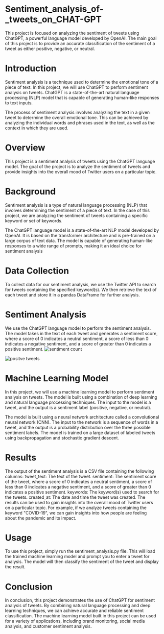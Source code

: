 # Sentiment_analysis_of-_tweets_on_CHAT-GPT

This project is focused on analyzing the sentiment of tweets using ChatGPT, a powerful language model developed by OpenAI. The main goal of this project is to provide an accurate classification of the sentiment of a tweet as either positive, negative, or neutral.

# Introduction
Sentiment analysis is a technique used to determine the emotional tone of a piece of text. In this project, we will use ChatGPT to perform sentiment analysis on tweets. ChatGPT is a state-of-the-art natural language processing (NLP) model that is capable of generating human-like responses to text inputs.

The process of sentiment analysis involves analyzing the text in a given tweet to determine the overall emotional tone. This can be achieved by analyzing the individual words and phrases used in the text, as well as the context in which they are used.

# Overview
This project is a sentiment analysis of tweets using the ChatGPT language model. The goal of the project is to analyze the sentiment of tweets and provide insights into the overall mood of Twitter users on a particular topic.

# Background
Sentiment analysis is a type of natural language processing (NLP) that involves determining the sentiment of a piece of text. In the case of this project, we are analyzing the sentiment of tweets containing a specific keyword or set of keywords.

The ChatGPT language model is a state-of-the-art NLP model developed by OpenAI. It is based on the transformer architecture and is pre-trained on a large corpus of text data. The model is capable of generating human-like responses to a wide range of prompts, making it an ideal choice for sentiment analysis

# Data Collection
To collect data for our sentiment analysis, we use the Twitter API to search for tweets containing the specified keyword(s). We then retrieve the text of each tweet and store it in a pandas DataFrame for further analysis.

# Sentiment Analysis
We use the ChatGPT language model to perform the sentiment analysis. The model takes in the text of each tweet and generates a sentiment score, where a score of 0 indicates a neutral sentiment, a score of less than 0 indicates a negative sentiment, and a score of greater than 0 indicates a positive sentiment.
![sentiment count](https://user-images.githubusercontent.com/109585845/230032376-9855c94b-8bba-4666-9587-fd897e4cf71e.png)


![positve tweets](https://user-images.githubusercontent.com/109585845/230032654-14f177e5-b325-40e8-ae88-638d8c5a9112.png)


# Machine Learning Model
In this project, we will use a machine learning model to perform sentiment analysis on tweets. The model is built using a combination of deep learning and natural language processing techniques. The input to the model is a tweet, and the output is a sentiment label (positive, negative, or neutral).

The model is built using a neural network architecture called a convolutional neural network (CNN). The input to the network is a sequence of words in a tweet, and the output is a probability distribution over the three possible sentiment labels. The model is trained on a large dataset of labeled tweets using backpropagation and stochastic gradient descent.
# Results
The output of the sentiment analysis is a CSV file containing the following columns:
tweet_text: The text of the tweet.
sentiment: The sentiment score of the tweet, where a score of 0 indicates a neutral sentiment, a score of less than 0 indicates a negative sentiment, and a score of greater than 0 indicates a positive sentiment.
keywords: The keyword(s) used to search for the tweets.
created_at: The date and time the tweet was created.
The results can be used to gain insights into the overall mood of Twitter users on a particular topic. For example, if we analyze tweets containing the keyword "COVID-19", we can gain insights into how people are feeling about the pandemic and its impact.

# Usage
To use this project, simply run the sentiment_analysis.py file. This will load the trained machine learning model and prompt you to enter a tweet for analysis. The model will then classify the sentiment of the tweet and display the result.

# Conclusion
In conclusion, this project demonstrates the use of ChatGPT for sentiment analysis of tweets. By combining natural language processing and deep learning techniques, we can achieve accurate and reliable sentiment classification. The machine learning model built in this project can be used for a variety of applications, including brand monitoring, social media analysis, and customer sentiment analysis.
